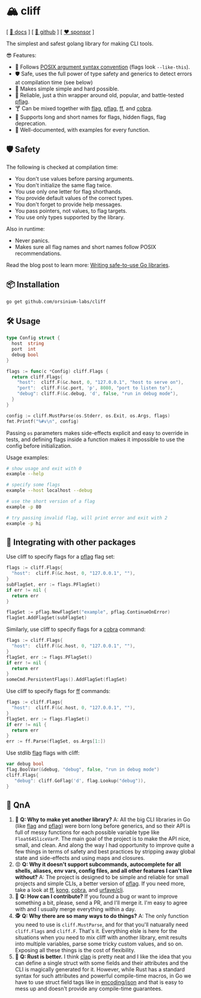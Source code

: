 # 🏔 cliff

[ [📄 docs](https://pkg.go.dev/github.com/orsinium-labs/cliff) ] [ [🐙 github](https://github.com/orsinium-labs/cliff) ] [ [❤️ sponsor](https://github.com/sponsors/orsinium) ]

The simplest and safest golang library for making CLI tools.

😎 Features:

* 📔 Follows [POSIX argument syntax convention](https://www.gnu.org/software/libc/manual/html_node/Argument-Syntax.html) (flags look `--like-this`).
* 🛡 Safe, uses the full power of type safety and generics to detect errors at compilation time (see below)
* 🔨 Makes simple simple and hard possible.
* 💪 Reliable, just a thin wrapper around old, popular, and battle-tested [pflag].
* 🍸 Can be mixed together with [flag], [pflag], [ff], and [cobra].
* 🔋 Supports long and short names for flags, hidden flags, flag deprecation.
* 📑 Well-documented, with examples for every function.

## 🛡 Safety

The following is checked at compilation time:

* You don't use values before parsing arguments.
* You don't initialize the same flag twice.
* You use only one letter for flag shorthands.
* You provide default values of the correct types.
* You don't forget to provide help messages.
* You pass pointers, not values, to flag targets.
* You use only types supported by the library.

Also in runtime:

* Never panics.
* Makes sure all flag names and short names follow POSIX recommendations.

Read the blog post to learn more: [Writing safe-to-use Go libraries](https://blog.orsinium.dev/posts/go/safe-api/).

## 📦 Installation

```bash
go get github.com/orsinium-labs/cliff
```

## 🛠️ Usage

```go
type Config struct {
  host  string
  port  int
  debug bool
}

flags := func(c *Config) cliff.Flags {
  return cliff.Flags{
    "host":  cliff.F(&c.host, 0, "127.0.0.1", "host to serve on"),
    "port":  cliff.F(&c.port, 'p', 8080, "port to listen to"),
    "debug": cliff.F(&c.debug, 'd', false, "run in debug mode"),
  }
}

config := cliff.MustParse(os.Stderr, os.Exit, os.Args, flags)
fmt.Printf("%#v\n", config)
```

Passing `os` parameters makes side-effects explicit and easy to override in tests, and defining flags inside a function makes it impossible to use the config before initialization.

Usage examples:

```bash
# show usage and exit with 0
example --help

# specify some flags
example --host localhost --debug

# use the short version of a flag
example -p 80

# try passing invalid flag, will print error and exit with 2
example -p hi
```

## 🔌 Integrating with other packages

Use cliff to specify flags for a [pflag] flag set:

```go
flags := cliff.Flags{
  "host":  cliff.F(&c.host, 0, "127.0.0.1", ""),
}
subFlagSet, err := flags.PFlagSet()
if err != nil {
  return err
}

flagSet := pflag.NewFlagSet("example", pflag.ContinueOnError)
flagSet.AddFlagSet(subFlagSet)
```

Similarly, use cliff to specify flags for a [cobra] command:

```go
flags := cliff.Flags{
  "host":  cliff.F(&c.host, 0, "127.0.0.1", ""),
}
flagSet, err := flags.PFlagSet()
if err != nil {
  return err
}
someCmd.PersistentFlags().AddFlagSet(flagSet)
```

Use cliff to specify flags for [ff] commands:

```go
flags := cliff.Flags{
  "host":  cliff.F(&c.host, 0, "127.0.0.1", ""),
}
flagSet, err := flags.FlagSet()
if err != nil {
  return err
}
err := ff.Parse(flagSet, os.Args[1:])
```

Use stdlib [flag] flags with cliff:

```go
var debug bool
flag.BoolVar(&debug, "debug", false, "run in debug mode")
cliff.Flags{
   "debug": cliff.GoFlag('d', flag.Lookup("debug")),
}
```

## 🤔 QnA

1. 🤷 **Q: Why to make yet another library?** A: All the big CLI libraries in Go (like [flag] and [pflag]) were born long before generics, and so their API is full of messy functions for each possible variable type like `Float64SliceVarP`. The main goal of the project is to make the API nice, small, and clean. And along the way I had opportunity to improve quite a few things in terms of safety and best practices by stripping away global state and side-effects and using maps and closures.
1. 😡 **Q: Why it doesn't support subcommands, autocomplete for all shells, aliases, env vars, config files, and all other features I can't live without?** A: The project is designed to be simple and reliable for small projects and simple CLIs, a better version of [pflag]. If you need more, take a look at [ff], [kong](https://github.com/alecthomas/kong), [cobra], and [urfave/cli](https://github.com/urfave/cli).
1. 🤝 **Q: How can I contribute?** If you found a bug or want to improve something a bit, please, send a PR, and I'll merge it. I'm easy to agree with and I usually merge everything within a day.
1. 🕵 **Q: Why there are so many ways to do things?** A: The only function you need to use is `cliff.MustParse`, and for that you'll natuarally need `cliff.Flags` and `cliff.F`. That's it. Everything elsle is here for the situations when you need to mix cliff with another library, emit results into multiple variables, parse some tricky custom values, and so on. Exposing all these things is the cost of flexibility.
1. 🦀 **Q: Rust is better.** I think [clap](https://github.com/clap-rs/clap) is pretty neat and I like the idea that you can define a single struct with some fields and their attributes and the CLI is magically generated for it. However, while Rust has a standard syntax for such attributes and powerful compile-time macros, in Go we have to use struct field tags like in [encoding/json](https://pkg.go.dev/encoding/json) and that is easy to mess up and doesn't provide any compile-time guarantees.

[pflag]: https://github.com/spf13/pflag/
[flag]: https://pkg.go.dev/flag
[ff]: https://github.com/peterbourgon/ff
[cobra]: https://github.com/spf13/cobra
